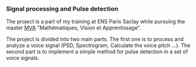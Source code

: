 ### Signal processing and Pulse detection

The project is a part of my training at ENS Paris Saclay while pursuing the master [MVA](https://www.master-mva.com/) "Mathématiques, Vision et Apprentissage".

The project is divided into two main parts. The first one is to process and analyze a voice signal (PSD, Spectrogram, Calculate the voice pitch ...). The second part is to implement a simple method for pulse detection in a set of voice signals.
